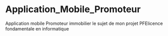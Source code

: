 # Application_Mobile_Promoteur
Application mobile Promoteur immobilier le sujet de mon projet PFElicence fondamentale en informatique 

